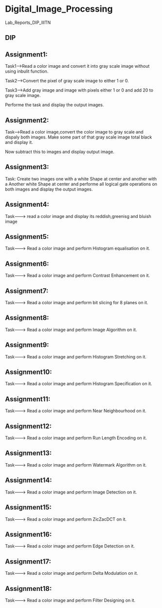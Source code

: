 # Digital_Image_Processing

Lab_Reports_DIP_IIITN


## DIP
## Assignment1:
Task1-->Read a color image and convert it into gray scale image without using inbulit function.

Task2-->Convert the pixel of gray scale image to either 1 or 0.

Task3-->Add gray image and image with pixels either 1 or 0 and add 20 to gray scale image.

Performe the task and display the output images. 


## Assignment2:
Task-->Read a color image,convert the color image to gray scale and dispaly both images.
Make some part of that gray scale image total black and display it.

Now subtract this to images and display output image.


## Assignment3:
Task: Create two images one with a white Shape at center and another with a Another white Shape at center and performe all logical gate operations on both images and display the output images.


## Assignment4:
Task---> read a color image and display its reddish,greenisg and bluish image

## Assignment5:
Task---> Read a color image and perform Histogram equalisation on it.

## Assignment6:
Task---> Read a color image and perform Contrast Enhancement on it.

## Assignment7:
Task---> Read a color image and perform bit slicing for 8 planes on it.


## Assignment8:
Task---> Read a color image and perform Image Algorithm on it.


## Assignment9:
Task---> Read a color image and perform Histogram Stretching on it.


## Assignment10:
Task---> Read a color image and perform Histogram Specification on it.


## Assignment11:
Task---> Read a color image and perform Near Neighbourhood on it.


## Assignment12:
Task---> Read a color image and perform Run Length Encoding on it.


## Assignment13:
Task---> Read a color image and perform Watermark Algorithm on it.


## Assignment14:
Task---> Read a color image and perform Image Detection on it.

## Assignment15:
Task---> Read a color image and perform ZicZacDCT on it.

## Assignment16:
Task---> Read a color image and perform Edge Detection on it.

## Assignment17:
Task---> Read a color image and perform Delta Modulation on it.

## Assignment18:
Task---> Read a color image and perform Filter Designing on it.




